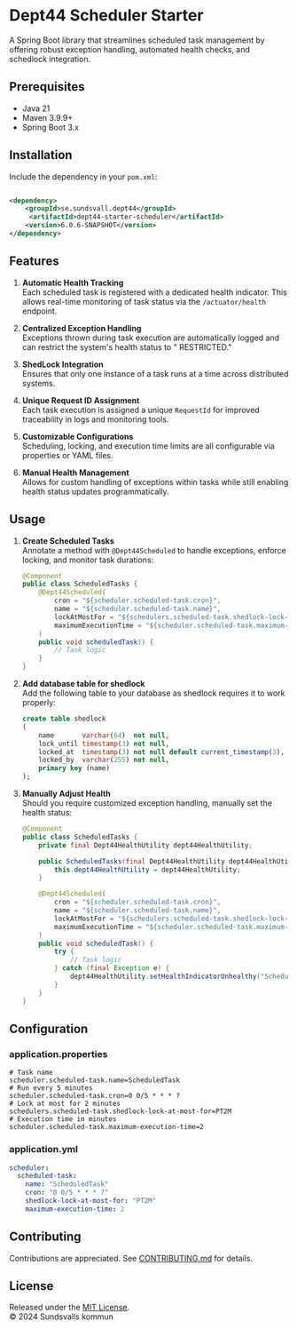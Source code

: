# Dept44 Scheduler Starter

A Spring Boot library that streamlines scheduled task management by offering robust exception handling, automated health
checks, and schedlock integration.

## Prerequisites

- Java 21
- Maven 3.9.9+
- Spring Boot 3.x

## Installation

Include the dependency in your `pom.xml`:

```xml

<dependency>
	<groupId>se.sundsvall.dept44</groupId>
	 <artifactId>dept44-starter-scheduler</artifactId>
	<version>6.0.6-SNAPSHOT</version>
</dependency>
```

## Features

1. **Automatic Health Tracking**  
   Each scheduled task is registered with a dedicated health indicator. This allows real-time monitoring of task status
   via the `/actuator/health` endpoint.

2. **Centralized Exception Handling**  
   Exceptions thrown during task execution are automatically logged and can restrict the system's health status to "
   RESTRICTED."

3. **ShedLock Integration**  
   Ensures that only one instance of a task runs at a time across distributed systems.

4. **Unique Request ID Assignment**  
   Each task execution is assigned a unique `RequestId` for improved traceability in logs and monitoring tools.

5. **Customizable Configurations**  
   Scheduling, locking, and execution time limits are all configurable via properties or YAML files.

6. **Manual Health Management**  
   Allows for custom handling of exceptions within tasks while still enabling health status updates programmatically.

## Usage

1. **Create Scheduled Tasks**  
   Annotate a method with `@Dept44Scheduled` to handle exceptions, enforce locking, and monitor task durations:

   ```java
   @Component
   public class ScheduledTasks {
       @Dept44Scheduled(
           cron = "${scheduler.scheduled-task.cron}",
           name = "${scheduler.scheduled-task.name}",
           lockAtMostFor = "${schedulers.scheduled-task.shedlock-lock-at-most-for}",
           maximumExecutionTime = "${scheduler.scheduled-task.maximum-execution-time}"
       )
       public void scheduledTask() {
           // Task logic
       }
   }
   ```
2. **Add database table for shedlock**  
   Add the following table to your database as shedlock requires it to work properly:

   ```sql
   create table shedlock
   (
       name       varchar(64)  not null,
       lock_until timestamp(3) not null,
       locked_at  timestamp(3) not null default current_timestamp(3),
       locked_by  varchar(255) not null,
       primary key (name)
   );
   ```
3. **Manually Adjust Health**  
   Should you require customized exception handling, manually set the health status:

   ```java
   @Component
   public class ScheduledTasks {
       private final Dept44HealthUtility dept44HealthUtility;

       public ScheduledTasks(final Dept44HealthUtility dept44HealthUtility) {
           this.dept44HealthUtility = dept44HealthUtility;
       }

       @Dept44Scheduled(
           cron = "${scheduler.scheduled-task.cron}",
           name = "${scheduler.scheduled-task.name}",
           lockAtMostFor = "${schedulers.scheduled-task.shedlock-lock-at-most-for}",
           maximumExecutionTime = "${scheduler.scheduled-task.maximum-execution-time}"
       )
       public void scheduledTask() {
           try {
               // Task logic
           } catch (final Exception e) {
               dept44HealthUtility.setHealthIndicatorUnhealthy("ScheduledTask", e.getMessage());
           }
       }
   }
   ```

## Configuration

### application.properties

```properties
# Task name
scheduler.scheduled-task.name=ScheduledTask
# Run every 5 minutes
scheduler.scheduled-task.cron=0 0/5 * * * ?
# Lock at most for 2 minutes
schedulers.scheduled-task.shedlock-lock-at-most-for=PT2M
# Execution time in minutes
scheduler.scheduled-task.maximum-execution-time=2
```

### application.yml

```yaml
scheduler:
  scheduled-task:
    name: "ScheduledTask"
    cron: "0 0/5 * * * ?"
    shedlock-lock-at-most-for: "PT2M"
    maximum-execution-time: 2
```

## Contributing

Contributions are appreciated.
See [CONTRIBUTING.md](https://github.com/Sundsvallskommun/.github/blob/main/.github/CONTRIBUTING.md) for details.

## License

Released under the [MIT License](https://github.com/Sundsvallskommun/.github/blob/main/LICENSE).  
© 2024 Sundsvalls kommun
